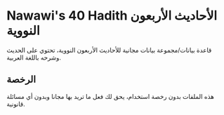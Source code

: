 # Nawawi's 40 Hadith الأحاديث الأربعون النووية
قاعدة بيانات/مجموعة بيانات مجانية للأحاديث الأربعون النووية، تحتوي على الحديث وشرحه باللغة العربية.  

## الرخصة
هذه الملفات بدون رخصة استخدام، يحق لك فعل ما تريد بها مجانا وبدون أي مسائلة قانونية.

